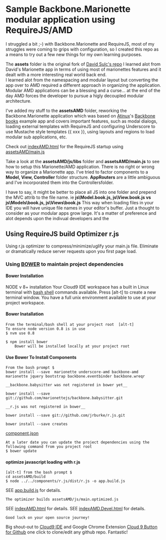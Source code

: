 # Sample Backbone.Marionette modular application using RequireJS/AMD 

I struggled a bit ;-) with Backbone.Marionette and RequireJS, most of my struggles were coming to grips with configuration, so I created this repo as a means to try out a few new things for my own learning purposes.

The **assets** folder is the original fork of [David Sulc's repo](https://github.com/davidsulc/backbone.marionette-atinux-books)  I learned alot from David's Marionette app in terms of using most of marionettes features and it dealt with a more interesting real world back end.  
I learned alot from the namespacing and modular layout but converting the app over to AMD required a different approach in organizing the application.  Modular AMD applications can be a blessing and a curse... at the end of the day AMD forces the developer to pursue a higly decoupled modular architecture.

I've added my stuff to the **assetsAMD** folder, reworking the Backbone.Marionette application which was based on [Atinux](http://www.atinux.fr)'s [Backbone books](http://www.atinux.fr/backbone-books/)
example app and covers important features, such as modal dialogs, loading external templates with RequireJS and configuring Underscore to use Mustache style templates {{ xxx }},
using layouts and regions to load modular sub applications, etc.

Check out [indexAMD.html](https://github.com/t2k/backbone.marionette-RequireJS/blob/master/indexAMD.html) for the RequireJS startup using [assetsAMD/main.js](https://github.com/t2k/backbone.marionette-RequireJS/blob/master/assetsAMD/js/main.js)

Take a look at the **assetsAMD/js/libs** folder and **assetsAMD/main.js** to see how to setup this  Marionette/AMD application.  There is no right or wrong way to organize
a Marionette app.  I've tried to factor components to a **Model, View, Controller** folder structure.  **AppRouters** are a little ambiguous and I've incorporated them into the Controllersfolder.

I have to say, it might be better to place all JS into one folder and prepend the MVC attrib to the file name.  ie **js\Model.book.js, js\View.book.js vs js\Models\book.js, js\Views\book.js**
This way when loading files in your IDE you will have unique file names in your editor's buffer.  Just a thought to consider as your modular apps grow large.  It's a matter of preference and alot depends upon the indivual developers and the 

## Using RequireJS build Optimizer r.js

Using r.js optimizer to compress/minimize/uglify your main.js file.  Eliminate or dramatically reduce server requests upon you first page load.

### Using [BOWER](http://twitter.github.com/bower/) to maintain project dependencies

#### Bower Installation

NODE v 8+ installation
Your Cloud9 IDE workspace has a built in Linux terminal with [bash shell](http://linuxcommand.org/learning_the_shell.php) commands available.  Press [alt-t] to create a new terminal window. You have a full unix environment available to use at your project workspace.

#### Bower Inatallation
    From the terminal/bash shell at your project root  [alt-t]
    To ensure node version 0.8 is in use 
    $ nvm use 0.8
        
    $ npm install bower
        Bower will be installed locally at your project root

#### Use Bower To Install Components
    From the bash prompt $
    bower install --save  marionette underscore-amd backbone-amd marionette jquery bootstrap backbone.eventbinder backbone.wreqr
    
    __backbone.babysitter was not registered in bower yet__
    
    bower install --save git://github.com/marionettejs/backbone.babysitter.git
    
    __r.js was not registered in bower__
    
    bower install --save git://github.com/jrburke/r.js.git
    
    bower install --save creates 
    
    
[component.json](https://github.com/t2k/backbone.marionette-RequireJS/blob/master/component.json) 

    At a later date you can update the project dependencies using the following command from you project root
    $ bower update
    
#### optimize javascript loading with r.js 
    [alt-t] from the bash prompt $
    cd assetsAMD/build
    $ node ../../components/r.js/dist/r.js -o app.build.js
    
SEE [app.build.js](https://github.com/t2k/backbone.marionette-RequireJS/blob/master/assetsAMD/build/app.build.js) for details.
    
    The optimizer builds assetsAMD/js/main.optimized.js

SEE [indexAMD.html](https://github.com/t2k/backbone.marionette-RequireJS/blob/master/indexAMD.html) for details.
SEE [indexAMD.Devel.html](https://github.com/t2k/backbone.marionette-RequireJS/blob/master/indexAMD.Devel.html) for details.
    
    Good luck on your open source journey!
        

Big shout-out to [Cloud9 IDE](https://c9.io) and Google Chrome Extension [Cloud 9 Button for Github](https://chrome.google.com/webstore/detail/gkddhhofgajgmgfebhaiihlahjmjkmph) one click to clone/edit any github repo.  Fantastic!